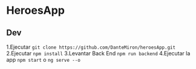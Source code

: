 # HeroesApp

## Dev

1.Ejecutar ```git clone https://github.com/DanteMiron/heroesApp.git```
2.Ejecutar ```npm install```
3.Levantar Back End ```npm run backend```
4.Ejecutar la app ```npm start``` o ```ng serve --o```

